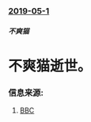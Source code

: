 ### [2019-05-1](/news/2019/05/1/index.md)

##### 不爽猫
# 不爽猫逝世。 




### 信息来源:

1. [BBC](https://www.bbc.com/news/world-us-canada-48308638)
